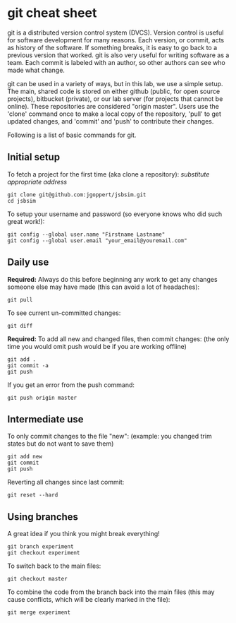 # git cheat sheet #

git is a distributed version control system (DVCS). Version control is useful for software development for many reasons. Each version, or commit, acts as history of the software. If something breaks, it is easy to go back to a previous version that worked. git is also very useful for writing software as a team. Each commit is labeled with an author, so other authors can see who made what change. 

git can be used in a variety of ways, but in this lab, we use a simple setup. The main, shared code is stored on either github (public, for open source projects), bitbucket (private), or our lab server (for projects that cannot be online). These repositories are considered "origin master". Users use the 'clone' command once to make a local copy of the repository, 'pull' to get updated changes, and 'commit' and 'push' to contribute their changes. 

Following is a list of basic commands for git. 

## Initial setup ##

To fetch a project for the first time (aka clone a repository):
_substitute appropriate address_

```console
git clone git@github.com:jgoppert/jsbsim.git
cd jsbsim
```

To setup your username and password (so everyone knows who did such great work!):

```console
git config --global user.name "Firstname Lastname"
git config --global user.email "your_email@youremail.com"
```

## Daily use ##

**Required:** Always do this before beginning any work to get any changes someone else may have made (this can avoid a lot of headaches):

```console
git pull
```

To see current un-committed changes: 

```console
git diff
```

**Required:** To add all new and changed files, then commit changes: 
(the only time you would omit push would be if you are working offline)

```console
git add .
git commit -a
git push
```

If you get an error from the push command: 

```console
git push origin master
```

## Intermediate use ##

To only commit changes to the file "new":
(example: you changed trim states but do not want to save them)

```console
git add new
git commit
git push
```

Reverting all changes since last commit:

```console
git reset --hard
```
## Using branches ##

A great idea if you think you might break everything!

```console
git branch experiment
git checkout experiment
```

To switch back to the main files: 

```console
git checkout master
```

To combine the code from the branch back into the main files (this may cause conflicts, which will be clearly marked in the file):

```console
git merge experiment
```
